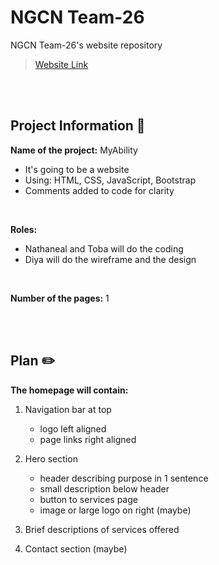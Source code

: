 # NGCN Team-26

NGCN Team-26's website repository

>  [Website Link](https://hadeelsala7.github.io/team-26/)

<br><br> <!-- Just line breaks -->

## Project Information 📜
**Name of the project:** MyAbility
- It's going to be a website 
- Using: HTML, CSS, JavaScript, Bootstrap
- Comments added to code for clarity 

<br>

**Roles:**
- Nathaneal and Toba will do the coding 
- Diya will do the wireframe and the design 

<br>

**Number of the pages:** 1

<br><br> <!-- Just line breaks -->

## Plan ✏️

**The homepage will contain:**

1) Navigation bar at top 
    * logo left aligned
    * page links right aligned

2) Hero section 
   * header describing purpose in 1 sentence 
   * small description below header
   * button to services page 
   * image or large logo on right (maybe)

3) Brief descriptions of services offered 

4) Contact section (maybe) 

<br><br> <!-- Just line breaks -->

<!-- (Not needed?)
Nathaneal and Toba's skills:
- Web development
-->
